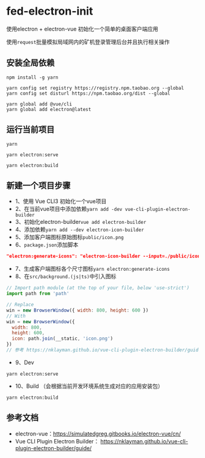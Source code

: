 # fed-electron-init
使用electron + electron-vue 初始化一个简单的桌面客户端应用

使用`request`批量模拟局域网内的矿机登录管理后台并且执行相关操作


## 安装全局依赖
```
npm install -g yarn
```
```
yarn config set registry https://registry.npm.taobao.org --global
yarn config set disturl https://npm.taobao.org/dist --global
```
```
yarn global add @vue/cli
yarn global add electron@latest
```
## 运行当前项目
```
yarn

yarn electron:serve

yarn electron:build
```

## 新建一个项目步骤
- 1、使用 Vue CLI3 初始化一个vue项目
- 2、在当前vue项目中添加依赖`yarn add -dev vue-cli-plugin-electron-builder`
- 3、初始化electron-builder`vue add electron-builder`
- 4、添加依赖`yarn add --dev electron-icon-builder`
- 5、添加客户端图标原始图标`public/icon.png`
- 6、`package.json`添加脚本
```json
"electron:generate-icons": "electron-icon-builder --input=./public/icon.png --output=build --flatten"
```
- 7、生成客户端图标各个尺寸图标`yarn electron:generate-icons`
- 8、在`src/background.(js|ts)`中引入图标
```js
// Import path module (at the top of your file, below 'use-strict')
import path from 'path'

// Replace
win = new BrowserWindow({ width: 800, height: 600 })
// With
win = new BrowserWindow({
  width: 800,
  height: 600,
  icon: path.join(__static, 'icon.png')
})
// 参考 https://nklayman.github.io/vue-cli-plugin-electron-builder/guide/recipes.html#icons
```
- 9、Dev 
```
yarn electron:serve
```
- 10、Build （会根据当前开发环境系统生成对应的应用安装包）
```
yarn electron:build
```

## 参考文档
- electron-vue：https://simulatedgreg.gitbooks.io/electron-vue/cn/
- Vue CLI Plugin Electron Builder： https://nklayman.github.io/vue-cli-plugin-electron-builder/guide/